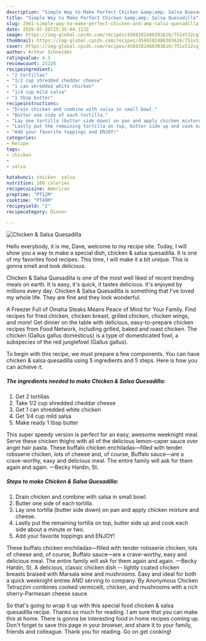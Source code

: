 ```yaml
---
description: "Simple Way to Make Perfect Chicken &amp;amp; Salsa Quesadilla"
title: "Simple Way to Make Perfect Chicken &amp;amp; Salsa Quesadilla"
slug: 2941-simple-way-to-make-perfect-chicken-and-amp-salsa-quesadilla
date: 2020-07-26T15:35:04.113Z
image: https://img-global.cpcdn.com/recipes/4569282488303616/751x532cq70/chicken-salsa-quesadilla-recipe-main-photo.jpg
thumbnail: https://img-global.cpcdn.com/recipes/4569282488303616/751x532cq70/chicken-salsa-quesadilla-recipe-main-photo.jpg
cover: https://img-global.cpcdn.com/recipes/4569282488303616/751x532cq70/chicken-salsa-quesadilla-recipe-main-photo.jpg
author: Arthur Schneider
ratingvalue: 4.3
reviewcount: 15228
recipeingredient:
- "2 tortillas"
- "1/2 cup shredded cheddar cheese"
- "1 can shredded white chicken"
- "1/4 cup mild salsa"
- "1 tbsp butter"
recipeinstructions:
- "Drain chicken and combine with salsa in small bowl."
- "Butter one side of each tortilla."
- "Lay one tortilla (butter side down) on pan and apply chicken mixture and cheese."
- "Lastly put the remaining tortilla on top, butter side up and cook each side about a minute or two."
- "Add your favorite toppings and ENJOY!"
categories:
- Recipe
tags:
- chicken
- 
- salsa

katakunci: chicken  salsa 
nutrition: 169 calories
recipecuisine: American
preptime: "PT12M"
cooktime: "PT49M"
recipeyield: "2"
recipecategory: Dinner

---
```



![Chicken &amp; Salsa Quesadilla](https://img-global.cpcdn.com/recipes/4569282488303616/751x532cq70/chicken-salsa-quesadilla-recipe-main-photo.jpg)

Hello everybody, it is me, Dave, welcome to my recipe site. Today, I will show you a way to make a special dish, chicken &amp; salsa quesadilla. It is one of my favorites food recipes. This time, I will make it a bit unique. This is gonna smell and look delicious.

Chicken &amp; Salsa Quesadilla is one of the most well liked of recent trending meals on earth. It is easy, it's quick, it tastes delicious. It's enjoyed by millions every day. Chicken &amp; Salsa Quesadilla is something that I've loved my whole life. They are fine and they look wonderful.

A Freezer Full of Omaha Steaks Means Peace of Mind for Your Family. Find recipes for fried chicken, chicken breast, grilled chicken, chicken wings, and more! Get dinner on the table with delicious, easy-to-prepare chicken recipes from Food Network, including grilled, baked and roast chicken. The chicken (Gallus gallus domesticus) is a type of domesticated fowl, a subspecies of the red junglefowl (Gallus gallus).


To begin with this recipe, we must prepare a few components. You can have chicken &amp; salsa quesadilla using 5 ingredients and 5 steps. Here is how you can achieve it.

<!--inarticleads1-->

##### The ingredients needed to make Chicken &amp; Salsa Quesadilla:

1. Get 2 tortillas
1. Take 1/2 cup shredded cheddar cheese
1. Get 1 can shredded white chicken
1. Get 1/4 cup mild salsa
1. Make ready 1 tbsp butter


This super speedy version is perfect for an easy, awesome weeknight meal. Serve these chicken thighs with all of the delicious lemon-caper sauce over angel hair pasta. These buffalo chicken enchiladas—filled with tender rotisserie chicken, lots of cheese and, of course, Buffalo sauce—are a crave-worthy, easy and delicious meal. The entire family will ask for them again and again. —Becky Hardin, St. 

<!--inarticleads2-->

##### Steps to make Chicken &amp; Salsa Quesadilla:

1. Drain chicken and combine with salsa in small bowl.
1. Butter one side of each tortilla.
1. Lay one tortilla (butter side down) on pan and apply chicken mixture and cheese.
1. Lastly put the remaining tortilla on top, butter side up and cook each side about a minute or two.
1. Add your favorite toppings and ENJOY!


These buffalo chicken enchiladas—filled with tender rotisserie chicken, lots of cheese and, of course, Buffalo sauce—are a crave-worthy, easy and delicious meal. The entire family will ask for them again and again. —Becky Hardin, St. A delicious, classic chicken dish -- lightly coated chicken breasts braised with Marsala wine and mushrooms. Easy and ideal for both a quick weeknight entree AND serving to company. By Anonymous Chicken Tetrazzini combines cooked vermicelli, chicken, and mushrooms with a rich sherry-Parmesan cheese sauce. 

So that's going to wrap it up with this special food chicken &amp; salsa quesadilla recipe. Thanks so much for reading. I am sure that you can make this at home. There is gonna be interesting food in home recipes coming up. Don't forget to save this page in your browser, and share it to your family, friends and colleague. Thank you for reading. Go on get cooking!
